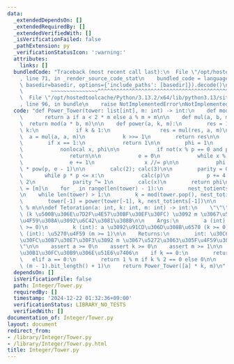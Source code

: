 ```yaml
---
data:
  _extendedDependsOn: []
  _extendedRequiredBy: []
  _extendedVerifiedWith: []
  _isVerificationFailed: false
  _pathExtension: py
  _verificationStatusIcon: ':warning:'
  attributes:
    links: []
  bundledCode: "Traceback (most recent call last):\n  File \"/opt/hostedtoolcache/Python/3.13.2/x64/lib/python3.13/site-packages/onlinejudge_verify/documentation/build.py\"\
    , line 71, in _render_source_code_stat\n    bundled_code = language.bundle(stat.path,\
    \ basedir=basedir, options={'include_paths': [basedir]}).decode()\n          \
    \         ~~~~~~~~~~~~~~~^^^^^^^^^^^^^^^^^^^^^^^^^^^^^^^^^^^^^^^^^^^^^^^^^^^^^^^^^^^^^^^^^^\n\
    \  File \"/opt/hostedtoolcache/Python/3.13.2/x64/lib/python3.13/site-packages/onlinejudge_verify/languages/python.py\"\
    , line 96, in bundle\n    raise NotImplementedError\nNotImplementedError\n"
  code: "def Power_Tower(tower: list[int], m: int) -> int:\n    def mod(a, m):\n \
    \       return a if a < 2 * m else a % m + m\n\n    def mul(a, b, m):\n      \
    \  return mod(a * b, m)\n\n    def power(a, k, m):\n        res = 1\n        while\
    \ k:\n            if k & 1:\n                res = mul(res, a, m)\n          \
    \  a = mul(a, a, m)\n            k >>= 1\n        return res\n\n    def totient(x):\n\
    \        if x == 1:\n            return 1\n\n        phi = 1\n        def calc(p):\n\
    \            nonlocal x, phi\n\n            if not(x % p == 0 and p != 1):\n \
    \               return\n\n            e = 0\n            while x % p == 0:\n \
    \               e += 1\n                x //= p\n\n            phi *= (p - 1)\
    \ * pow(p, e - 1)\n\n        calc(2); calc(3)\n\n        parity = 0; p = 5\n \
    \       while p * p <= x:\n            calc(p)\n            p += 4 if parity else\
    \ 2\n            parity ^= 1\n        calc(x)\n        return phi\n\n    nest_totients\
    \ = [m]\n    for _ in range(len(tower) - 1):\n        nest_totients.append(totient(nest_totients[-1]))\n\
    \n    while len(tower) > 1:\n        k = mod(tower.pop(), nest_totients.pop())\n\
    \        tower[-1] = power(tower[-1], k, nest_totients[-1])\n\n    return tower[0]\
    \ % m\n\ndef Tetoration(a: int, k: int, m: int) -> int:\n    \"\"\" a^(a^(a^(...^a)))\
    \ (k \u500B\u306E\u7D2F\u4E57\u30BF\u30EF\u30FC) \u3092 m \u3067\u5272\u3063\u305F\
    \u4F59\u308A\u3092\u6C42\u3081\u308B\n\n    Args:\n        a (int): \u5E95 (a\
    \ >= 0)\n        k (int): a \u3092\u91CD\u306D\u308B\u6570 (k >= 0)\n        m\
    \ (int): \u5270\u4F59 (m >= 1)\n\n    Returns:\n        int: \u30C6\u30C8\u30EC\
    \u30FC\u30B7\u30E7\u30F3\u3092 m \u3067\u5272\u3063\u305F\u4F59\u308A\n    \"\"\
    \"\n\n    assert a >= 0\n    assert k >= 0\n    assert m >= 1\n\n    # \u4F8B\u5916\
    \u30B1\u30FC\u30B9\u306E\u51E6\u7406\n    if k == 0:\n        return 1 % m\n \
    \   elif a == 0:\n        return 1 % m if k % 2 == 0 else 0\n\n    k = min(k,\
    \ (m - 1).bit_length() + 1)\n    return Power_Tower([a] * k, m)\n"
  dependsOn: []
  isVerificationFile: false
  path: Integer/Tower.py
  requiredBy: []
  timestamp: '2024-12-22 01:32:36+09:00'
  verificationStatus: LIBRARY_NO_TESTS
  verifiedWith: []
documentation_of: Integer/Tower.py
layout: document
redirect_from:
- /library/Integer/Tower.py
- /library/Integer/Tower.py.html
title: Integer/Tower.py
---
```

